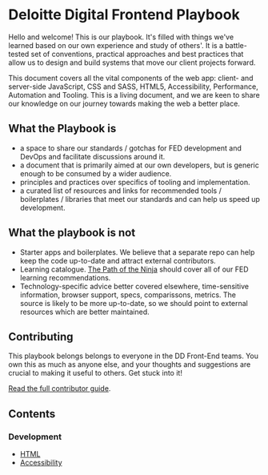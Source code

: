 # Deloitte Digital Frontend Playbook

Hello and welcome! This is our playbook. 
It's filled with things we've learned based on our own experience and study of others'.
It is a battle-tested set of conventions, practical approaches and best practices that allow us to design and build systems that move our client projects forward.

This document covers all the vital components of the web app: client- and server-side JavaScript, CSS and SASS, HTML5, Accessibility, Performance, Automation and Tooling. This is a living document, and we are keen to share our knowledge on our journey towards making the web a better place.

## What the Playbook is
- a space to share our standards / gotchas for FED development and DevOps and facilitate discussions around it.
- a document that is primarily aimed at our own developers, but is generic enough to be consumed by a wider audience.
- principles and practices over specifics of tooling and implementation.
- a curated list of resources and links for recommended tools / boilerplates / libraries that meet our standards and can help us speed up development.

## What the playbook is not
- Starter apps and boilerplates. We believe that a separate repo can help keep the code up-to-date and attract external contributors. 
- Learning catalogue. [The Path of the Ninja](https://github.com/DeloitteDigitalUK/fed-path-of-the-ninja) should cover all of our FED learning recommendations.
- Technology-specific advice better covered elsewhere, time-sensitive information, browser support, specs, comparissons, metrics. The source is likely to be more up-to-date, so we should point to external resources which are better maintained.

## Contributing

This playbook belongs belongs to everyone in the DD Front-End teams. You own this as much as anyone else, and your thoughts and suggestions are crucial to making it useful to others. Get stuck into it!

[Read the full contributor guide](CONTRIBUTING.md).

## Contents

### Development
* [HTML](/development/Html.md)
* [Accessibility](/development/Accessibility.md)
